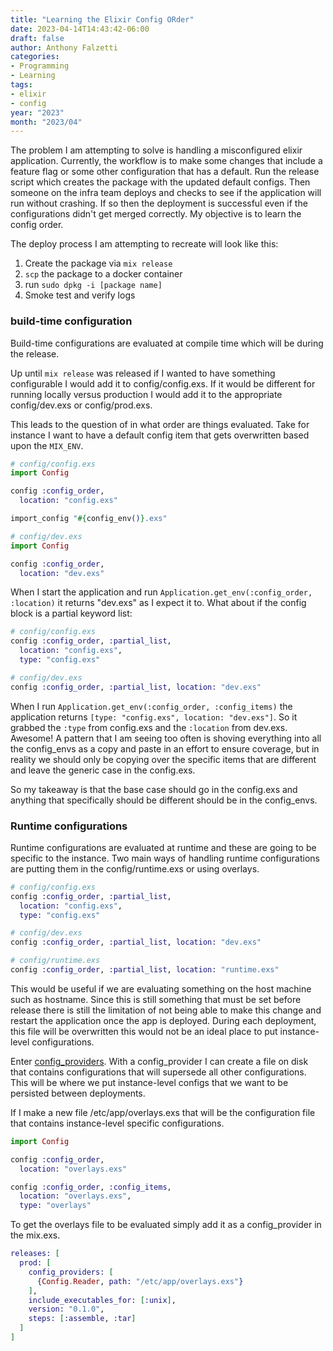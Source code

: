 ```yaml
---
title: "Learning the Elixir Config ORder"
date: 2023-04-14T14:43:42-06:00
draft: false
author: Anthony Falzetti
categories:
- Programming
- Learning
tags:
- elixir
- config
year: "2023"
month: "2023/04"
---
```


The problem I am attempting to solve is handling a misconfigured elixir application. Currently, the workflow is to make some changes that include a feature flag or some other configuration that has a default. Run the release script which creates the package with the updated default configs. Then someone on the infra team deploys and checks to see if the application will run without crashing. If so then the deployment is successful even if the configurations didn't get merged correctly. My objective is to learn the config order.

<!--more-->

The deploy process I am attempting to recreate will look like this:
1. Create the package via `mix release`
2. `scp` the package to a docker container
3. run `sudo dpkg -i [package name]`
4. Smoke test and verify logs

### build-time configuration
Build-time configurations are evaluated at compile time which will be during the release.

Up until `mix release` was released if I wanted to have something configurable I would add it to config/config.exs. If it would be different for running locally versus production I would add it to the appropriate config/dev.exs or config/prod.exs.

This leads to the question of in what order are things evaluated. Take for instance I want to have a default config item that gets overwritten based upon the `MIX_ENV`.

```elixir
# config/config.exs
import Config

config :config_order,
  location: "config.exs"

import_config "#{config_env()}.exs"

# config/dev.exs
import Config

config :config_order,
  location: "dev.exs"
```

When I start the application and run `Application.get_env(:config_order, :location)` it returns "dev.exs" as I expect it to. What about if the config block is a partial keyword list:

```elixir
# config/config.exs
config :config_order, :partial_list,
  location: "config.exs",
  type: "config.exs"

# config/dev.exs
config :config_order, :partial_list, location: "dev.exs"
```

When I run `Application.get_env(:config_order, :config_items)` the application returns `[type: "config.exs", location: "dev.exs"]`. So it grabbed the `:type` from config.exs and the `:location` from dev.exs. Awesome! A pattern that I am seeing too often is shoving everything into all the config_envs as a copy and paste in an effort to ensure coverage, but in reality we should only be copying over the specific items that are different and leave the generic case in the config.exs.

So my takeaway is that the base case should go in the config.exs and anything that specifically should be different should be in the config_envs.

### Runtime configurations
Runtime configurations are evaluated at runtime and these are going to be specific to the instance. Two main ways of handling runtime configurations are putting them in the config/runtime.exs or using overlays.

```elixir
# config/config.exs
config :config_order, :partial_list,
  location: "config.exs",
  type: "config.exs"

# config/dev.exs
config :config_order, :partial_list, location: "dev.exs"

# config/runtime.exs
config :config_order, :partial_list, location: "runtime.exs"
```

This would be useful if we are evaluating something on the host machine such as hostname. Since this is still something that must be set before release there is still the limitation of not being able to make this change and restart the application once the app is deployed. During each deployment, this file will be overwritten this would not be an ideal place to put instance-level configurations.

Enter [config_providers](https://hexdocs.pm/elixir/main/Config.Provider.html). With a config_provider I can create a file on disk that contains configurations that will supersede all other configurations. This will be where we put instance-level configs that we want to be persisted between deployments.

If I make a new file /etc/app/overlays.exs that will be the configuration file that contains instance-level specific configurations.
```elixir
import Config

config :config_order,
  location: "overlays.exs"

config :config_order, :config_items,
  location: "overlays.exs",
  type: "overlays"
```

To get the overlays file to be evaluated simply add it as a config_provider in the mix.exs.

```elixir
releases: [
  prod: [
    config_providers: [
      {Config.Reader, path: "/etc/app/overlays.exs"}
    ],
    include_executables_for: [:unix],
    version: "0.1.0",
    steps: [:assemble, :tar]
  ]
]
```
